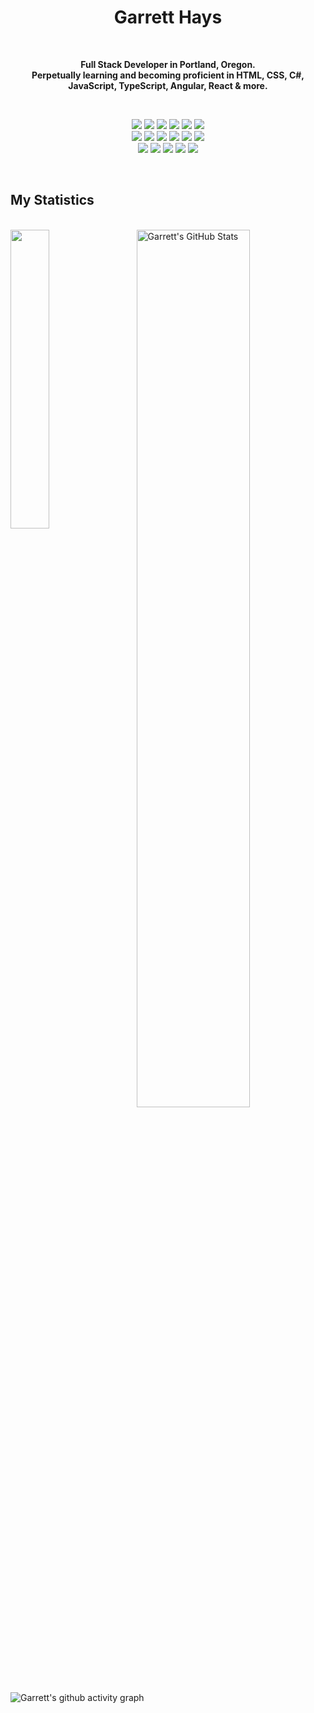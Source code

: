 <h1 align="center">
  <b>Garrett Hays</b> 
</h1>
<br>
<p align="center"><b>Full Stack Developer in Portland, Oregon.<br/> Perpetually learning and becoming proficient in HTML, CSS, C#, JavaScript, TypeScript, Angular, React & more.</b><p>
  <br>
<p>
<div align="center"> 
  <img src="https://img.shields.io/badge/-HTML-F0F6FC?style=for-the-badge&logo=html5&logoColor=F0F6FC&labelColor=4EA22F">
  <img src="https://img.shields.io/badge/-CSS-F0F6FC?style=for-the-badge&logo=css3&logoColor=F0F6FC&labelColor=4EA22F">
  <img src="https://img.shields.io/badge/Bootstrap-F0F6FC?style=for-the-badge&logo=bootstrap&logoColor=F0F6FC&labelColor=4EA22F">
  <img src="https://img.shields.io/badge/-C Sharp-F0F6FC?style=for-the-badge&logo=csharp&logoColor=F0F6FC&labelColor=4EA22F">
  <img src="https://img.shields.io/badge/-.NET-F0F6FC?style=for-the-badge&logo=dotnet&logoColor=F0F6FC&labelColor=4EA22F">
  <img src="https://img.shields.io/badge/-GIT-F0F6FC?style=for-the-badge&logo=git&logoColor=F0F6FC&labelColor=4EA22F">
  <br/>
  <img src="https://img.shields.io/badge/-JavaScript-F0F6FC?style=for-the-badge&logo=javascript&logoColor=F0F6FC&labelColor=4EA22F">
  <img src="https://img.shields.io/badge/-TypeScript-F0F6FC?style=for-the-badge&logo=typescript&logoColor=F0F6FC&labelColor=4EA22F">
  <img src="https://img.shields.io/badge/Angular.JS-F0F6FC?style=for-the-badge&logo=angularJS&logoColor=F0F6FC&labelColor=4EA22F">
  <img src="https://img.shields.io/badge/Express.JS-F0F6FC?style=for-the-badge&logo=express&logoColor=F0F6FC&labelColor=4EA22F">
  <img src="https://img.shields.io/badge/Node.JS-F0F6FC?style=for-the-badge&logo=node.js&logoColor=F0F6FC&labelColor=4EA22F">
  <img src="https://img.shields.io/badge/-React-F0F6FC?style=for-the-badge&logo=react&logoColor=F0F6FC&labelColor=4EA22F">
  <br />
  <img src="https://img.shields.io/badge/-POSTGRES-F0F6FC?style=for-the-badge&logo=postgresql&logoColor=F0F6FC&labelColor=4EA22F">
  <img src="https://img.shields.io/badge/-mySQL-F0F6FC?style=for-the-badge&logo=mysql&logoColor=F0F6FC&labelColor=4EA22F">
  <img src="https://img.shields.io/badge/-Firebase-F0F6FC?style=for-the-badge&logo=firebase&logoColor=F0F6FC&labelColor=4EA22F">
  <img src="https://img.shields.io/badge/-Datadog-F0F6FC?style=for-the-badge&logo=datadog&logoColor=F0F6FC&labelColor=4EA22F">
  <img src="https://img.shields.io/badge/-Netlify-F0F6FC?style=for-the-badge&logo=netlify&logoColor=F0F6FC&labelColor=4EA22F">
  
</div> 
</p>
<br>

## My Statistics
<br>
<a href="https://github.com/GarrettHays/GarrettHays">
  <img align="left" img width= 35% src="https://github-readme-stats.vercel.app/api/top-langs/?username=GarrettHays&&hide_border=true&title_color=ffffff&text_color=c9cacc&icon_color=2bbc8a&bg_color=0D1117&langs_count=3" />
</a>
<a href="https://github.com/GarrettHays/GarrettHays">
  <img align="right" img width= 60% src="https://github-readme-streak-stats.herokuapp.com?user=garretthays&hide_border=true&date_format=n%2Fj%5B%2FY%5D&background=0D1117&border=4EA22F&stroke=4EA22F&ring=4EA22F&fire=DD50AE&currStreakNum=F0F6FC&sideNums=F0F6FC&currStreakLabel=F0F6FC&sideLabels=F0F6FC&dates=4EA22F" alt="Garrett's GitHub Stats" />
</a>

![Garrett's github activity graph](https://activity-graph.herokuapp.com/graph?username=garretthays&bg_color=0d1117&color=f0f6fc&line=f0f6fc&point=4ea22f&area=true&hide_border=true) 
